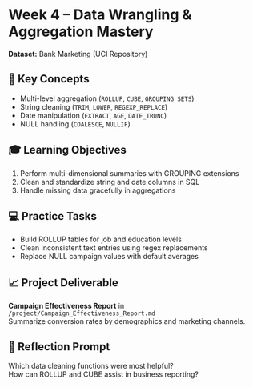 # Week 4 – Data Wrangling & Aggregation Mastery

**Dataset:** Bank Marketing (UCI Repository)

## 🔑 Key Concepts
- Multi-level aggregation (`ROLLUP`, `CUBE`, `GROUPING SETS`)  
- String cleaning (`TRIM`, `LOWER`, `REGEXP_REPLACE`)  
- Date manipulation (`EXTRACT`, `AGE`, `DATE_TRUNC`)  
- NULL handling (`COALESCE`, `NULLIF`)

## 🎓 Learning Objectives
1. Perform multi-dimensional summaries with GROUPING extensions  
2. Clean and standardize string and date columns in SQL  
3. Handle missing data gracefully in aggregations

## 💻 Practice Tasks
- Build ROLLUP tables for job and education levels  
- Clean inconsistent text entries using regex replacements  
- Replace NULL campaign values with default averages

## 📈 Project Deliverable
**Campaign Effectiveness Report** in `/project/Campaign_Effectiveness_Report.md`  
Summarize conversion rates by demographics and marketing channels.

## 🧠 Reflection Prompt
Which data cleaning functions were most helpful?  
How can ROLLUP and CUBE assist in business reporting?
